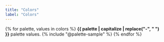 ```yaml
---
title: "Colors"
label: "Colors"
---
```


{% for palette, values in colors %}
**{{ palette | capitalize | replace("-", " ") }}** palette values.
{% include "@palette-sample" %}
{% endfor %}
